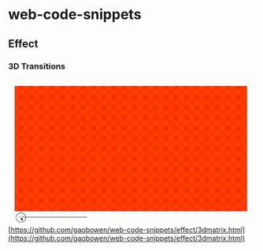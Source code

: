 # web-code-snippets
## Effect
### 3D Transitions
![](effect/3dmatrix/3dmatrix.gif)
[https://github.com/gaobowen/web-code-snippets/effect/3dmatrix.html](https://github.com/gaobowen/web-code-snippets/effect/3dmatrix.html)
